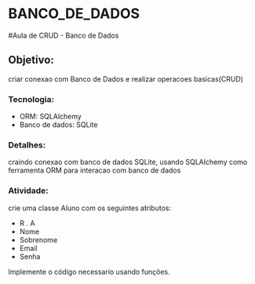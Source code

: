# BANCO_DE_DADOS
#Aula de CRUD - Banco de Dados

## Objetivo:
criar conexao com Banco de Dados  e realizar operacoes basicas(CRUD)

### Tecnologia:
- ORM: SQLAlchemy
- Banco de dados: SQLite

### Detalhes:
craindo conexao com banco de dados SQLite, usando SQLAlchemy como ferramenta ORM para
interacao com banco de dados

### Atividade:
crie uma classe Aluno com os seguintes atributos:
- R . A
- Nome
- Sobrenome
- Email
- Senha

Implemente o código necessario usando funções.